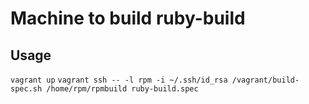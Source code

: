Machine to build ruby-build
========


Usage
-------
`vagrant up`
`vagrant ssh -- -l rpm -i ~/.ssh/id_rsa /vagrant/build-spec.sh /home/rpm/rpmbuild ruby-build.spec`
